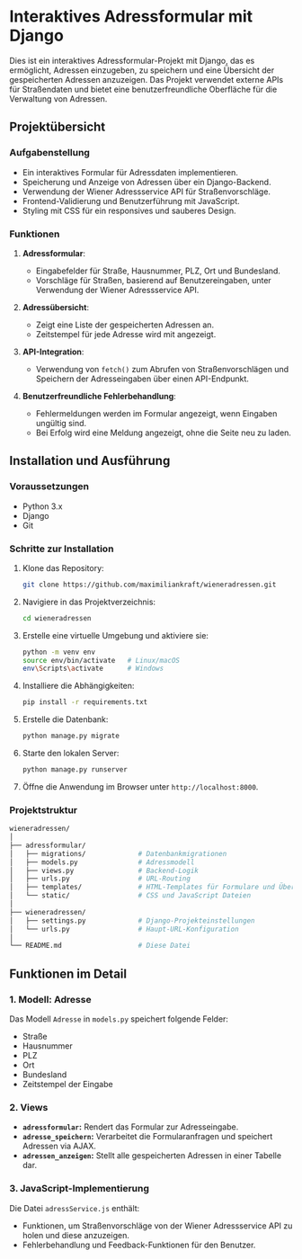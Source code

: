 
# Interaktives Adressformular mit Django

Dies ist ein interaktives Adressformular-Projekt mit Django, das es ermöglicht, Adressen einzugeben, zu speichern und eine Übersicht der gespeicherten Adressen anzuzeigen. Das Projekt verwendet externe APIs für Straßendaten und bietet eine benutzerfreundliche Oberfläche für die Verwaltung von Adressen.

## Projektübersicht

### Aufgabenstellung

- Ein interaktives Formular für Adressdaten implementieren.
- Speicherung und Anzeige von Adressen über ein Django-Backend.
- Verwendung der Wiener Adressservice API für Straßenvorschläge.
- Frontend-Validierung und Benutzerführung mit JavaScript.
- Styling mit CSS für ein responsives und sauberes Design.

### Funktionen

1. **Adressformular**:
   - Eingabefelder für Straße, Hausnummer, PLZ, Ort und Bundesland.
   - Vorschläge für Straßen, basierend auf Benutzereingaben, unter Verwendung der Wiener Adressservice API.
   
2. **Adressübersicht**:
   - Zeigt eine Liste der gespeicherten Adressen an.
   - Zeitstempel für jede Adresse wird mit angezeigt.

3. **API-Integration**:
   - Verwendung von `fetch()` zum Abrufen von Straßenvorschlägen und Speichern der Adresseingaben über einen API-Endpunkt.

4. **Benutzerfreundliche Fehlerbehandlung**:
   - Fehlermeldungen werden im Formular angezeigt, wenn Eingaben ungültig sind.
   - Bei Erfolg wird eine Meldung angezeigt, ohne die Seite neu zu laden.

## Installation und Ausführung

### Voraussetzungen

- Python 3.x
- Django
- Git

### Schritte zur Installation

1. Klone das Repository:
   ```bash
   git clone https://github.com/maximiliankraft/wieneradressen.git
   ```
   
2. Navigiere in das Projektverzeichnis:
   ```bash
   cd wieneradressen
   ```

3. Erstelle eine virtuelle Umgebung und aktiviere sie:
   ```bash
   python -m venv env
   source env/bin/activate   # Linux/macOS
   env\Scripts\activate      # Windows
   ```

4. Installiere die Abhängigkeiten:
   ```bash
   pip install -r requirements.txt
   ```

5. Erstelle die Datenbank:
   ```bash
   python manage.py migrate
   ```

6. Starte den lokalen Server:
   ```bash
   python manage.py runserver
   ```

7. Öffne die Anwendung im Browser unter `http://localhost:8000`.

### Projektstruktur

```bash
wieneradressen/
│
├── adressformular/
│   ├── migrations/             # Datenbankmigrationen
│   ├── models.py               # Adressmodell
│   ├── views.py                # Backend-Logik
│   ├── urls.py                 # URL-Routing
│   ├── templates/              # HTML-Templates für Formulare und Übersicht
│   └── static/                 # CSS und JavaScript Dateien
│
├── wieneradressen/
│   ├── settings.py             # Django-Projekteinstellungen
│   └── urls.py                 # Haupt-URL-Konfiguration
│
└── README.md                   # Diese Datei
```

## Funktionen im Detail

### 1. Modell: Adresse
Das Modell `Adresse` in `models.py` speichert folgende Felder:

- Straße
- Hausnummer
- PLZ
- Ort
- Bundesland
- Zeitstempel der Eingabe

### 2. Views

- **`adressformular`:** Rendert das Formular zur Adresseingabe.
- **`adresse_speichern`:** Verarbeitet die Formularanfragen und speichert Adressen via AJAX.
- **`adressen_anzeigen`:** Stellt alle gespeicherten Adressen in einer Tabelle dar.

### 3. JavaScript-Implementierung

Die Datei `adressService.js` enthält:

- Funktionen, um Straßenvorschläge von der Wiener Adressservice API zu holen und diese anzuzeigen.
- Fehlerbehandlung und Feedback-Funktionen für den Benutzer.






